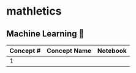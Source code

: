 # mathletics


## Machine Learning 🔧

| Concept # | Concept Name | Notebook |
|-----------|--------------|----------|
| 1 |  |  |
